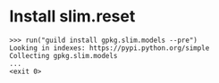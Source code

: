 # Install slim.reset

    >>> run("guild install gpkg.slim.models --pre")
    Looking in indexes: https://pypi.python.org/simple
    Collecting gpkg.slim.models
    ...
    <exit 0>
